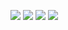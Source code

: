 
![](https://wakatime.com/share/@yoshinorin/91f2ba84-2f14-4cf1-be07-58916b4dcd44.svg)
![](https://wakatime.com/share/@yoshinorin/39f6f2cc-a9b6-47c3-b8b0-cb26efb0c943.svg)
![](https://wakatime.com/share/@yoshinorin/85f999e1-5119-4046-bc34-a6f85791ec81.svg)
![](https://wakatime.com/share/@yoshinorin/27652901-4320-4075-b578-6a20d42095a7.svg)
